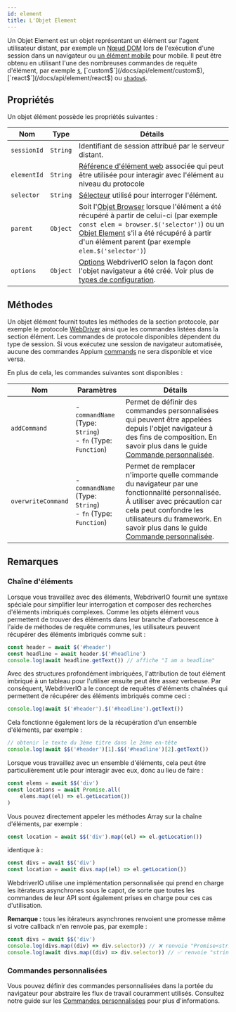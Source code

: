 ```yaml
---
id: element
title: L'Objet Element
---
```


Un Objet Element est un objet représentant un élément sur l'agent utilisateur distant, par exemple un [Nœud DOM](https://developer.mozilla.org/en-US/docs/Web/API/Element) lors de l'exécution d'une session dans un navigateur ou [un élément mobile](https://developer.apple.com/documentation/swift/sequence/element) pour mobile. Il peut être obtenu en utilisant l'une des nombreuses commandes de requête d'élément, par exemple [`$`](/docs/api/element/$), [`custom$`](/docs/api/element/custom$), [`react$`](/docs/api/element/react$) ou [`shadow$`](/docs/api/element/shadow$).

## Propriétés

Un objet élément possède les propriétés suivantes :

| Nom | Type | Détails |
| ---- | ---- | ------- |
| `sessionId` | `String` | Identifiant de session attribué par le serveur distant. |
| `elementId` | `String` | [Référence d'élément web](https://w3c.github.io/webdriver/#elements) associée qui peut être utilisée pour interagir avec l'élément au niveau du protocole |
| `selector` | `String` | [Sélecteur](/docs/selectors) utilisé pour interroger l'élément. |
| `parent` | `Object` | Soit l'[Objet Browser](/docs/api/browser) lorsque l'élément a été récupéré à partir de celui-ci (par exemple `const elem = browser.$('selector')`) ou un [Objet Element](/docs/api/element) s'il a été récupéré à partir d'un élément parent (par exemple `elem.$('selector')`) |
| `options` | `Object` | [Options](/docs/configuration) WebdriverIO selon la façon dont l'objet navigateur a été créé. Voir plus de [types de configuration](/docs/setuptypes). |

## Méthodes
Un objet élément fournit toutes les méthodes de la section protocole, par exemple le protocole [WebDriver](/docs/api/webdriver) ainsi que les commandes listées dans la section élément. Les commandes de protocole disponibles dépendent du type de session. Si vous exécutez une session de navigateur automatisée, aucune des commandes Appium [commands](/docs/api/appium) ne sera disponible et vice versa.

En plus de cela, les commandes suivantes sont disponibles :

| Nom | Paramètres | Détails |
| ---- | ---------- | ------- |
| `addCommand` | - `commandName` (Type: `String`)<br />- `fn` (Type: `Function`) | Permet de définir des commandes personnalisées qui peuvent être appelées depuis l'objet navigateur à des fins de composition. En savoir plus dans le guide [Commande personnalisée](/docs/customcommands). |
| `overwriteCommand` | - `commandName` (Type: `String`)<br />- `fn` (Type: `Function`) | Permet de remplacer n'importe quelle commande du navigateur par une fonctionnalité personnalisée. À utiliser avec précaution car cela peut confondre les utilisateurs du framework. En savoir plus dans le guide [Commande personnalisée](/docs/customcommands#overwriting-native-commands). |

## Remarques

### Chaîne d'éléments

Lorsque vous travaillez avec des éléments, WebdriverIO fournit une syntaxe spéciale pour simplifier leur interrogation et composer des recherches d'éléments imbriqués complexes. Comme les objets élément vous permettent de trouver des éléments dans leur branche d'arborescence à l'aide de méthodes de requête communes, les utilisateurs peuvent récupérer des éléments imbriqués comme suit :

```js
const header = await $('#header')
const headline = await header.$('#headline')
console.log(await headline.getText()) // affiche "I am a headline"
```

Avec des structures profondément imbriquées, l'attribution de tout élément imbriqué à un tableau pour l'utiliser ensuite peut être assez verbeuse. Par conséquent, WebdriverIO a le concept de requêtes d'éléments chaînées qui permettent de récupérer des éléments imbriqués comme ceci :

```js
console.log(await $('#header').$('#headline').getText())
```

Cela fonctionne également lors de la récupération d'un ensemble d'éléments, par exemple :

```js
// obtenir le texte du 3ème titre dans le 2ème en-tête
console.log(await $$('#header')[1].$$('#headline')[2].getText())
```

Lorsque vous travaillez avec un ensemble d'éléments, cela peut être particulièrement utile pour interagir avec eux, donc au lieu de faire :

```js
const elems = await $$('div')
const locations = await Promise.all(
    elems.map((el) => el.getLocation())
)
```

Vous pouvez directement appeler les méthodes Array sur la chaîne d'éléments, par exemple :

```js
const location = await $$('div').map((el) => el.getLocation())
```

identique à :

```js
const divs = await $$('div')
const location = await divs.map((el) => el.getLocation())
```

WebdriverIO utilise une implémentation personnalisée qui prend en charge les itérateurs asynchrones sous le capot, de sorte que toutes les commandes de leur API sont également prises en charge pour ces cas d'utilisation.

__Remarque :__ tous les itérateurs asynchrones renvoient une promesse même si votre callback n'en renvoie pas, par exemple :

```ts
const divs = await $$('div')
console.log(divs.map((div) => div.selector)) // ❌ renvoie "Promise<string>[]"
console.log(await divs.map((div) => div.selector)) // ✅ renvoie "string[]"
```

### Commandes personnalisées

Vous pouvez définir des commandes personnalisées dans la portée du navigateur pour abstraire les flux de travail couramment utilisés. Consultez notre guide sur les [Commandes personnalisées](/docs/customcommands#adding-custom-commands) pour plus d'informations.